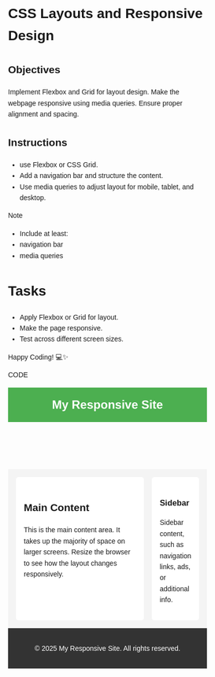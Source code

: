# CSS Layouts and Responsive Design

## Objectives

Implement Flexbox and Grid for layout design.
Make the webpage responsive using media queries.
Ensure proper alignment and spacing.

## Instructions

- use Flexbox or CSS Grid.
- Add a navigation bar and structure the content.
- Use media queries to adjust layout for mobile, tablet, and desktop.

>[!NOTE]
>  - Include at least:
>  - navigation bar
>  - media queries

# Tasks

- Apply Flexbox or Grid for layout.
- Make the page responsive.
- Test across different screen sizes.

Happy Coding! 💻✨





CODE
<!DOCTYPE html>
<html lang="en">
<head>
  <meta charset="UTF-8" />
  <meta name="viewport" content="width=device-width, initial-scale=1" />
  <title>Responsive Webpage with Flexbox & Grid</title>
  <style>
    /* Reset and base styles */
    * {
      box-sizing: border-box;
    }
    body {
      margin: 0;
      font-family: Arial, sans-serif;
      line-height: 1.6;
    }

    /* Container */
    .container {
      display: flex;
      flex-direction: column;
      min-height: 100vh;
    }

    /* Header */
    header {
      background: #4CAF50;
      color: white;
      padding: 1rem;
      text-align: center;
      font-size: 1.5rem;
      font-weight: bold;
    }

    /* Main content area using Grid */
    main {
      display: grid;
      grid-template-columns: 3fr 1fr;
      gap: 1rem;
      padding: 1rem;
      flex-grow: 1;
      background: #f4f4f4;
    }

    /* Article */
    article {
      background: white;
      padding: 1rem;
      border-radius: 5px;
    }

    /* Sidebar */
    aside {
      background: white;
      padding: 1rem;
      border-radius: 5px;
    }

    /* Footer using Flexbox */
    footer {
      background: #333;
      color: white;
      padding: 1rem;
      text-align: center;
      display: flex;
      justify-content: center;
      align-items: center;
    }

    /* Responsive adjustments */
    @media (max-width: 768px) {
      main {
        grid-template-columns: 1fr;
      }
      footer {
        flex-direction: column;
      }
    }
  </style>
</head>
<body>
  <div class="container">
    <header>My Responsive Site</header>
    <main>
      <article>
        <h2>Main Content</h2>
        <p>
          This is the main content area. It takes up the majority of space on larger screens.
          Resize the browser to see how the layout changes responsively.
        </p>
      </article>
      <aside>
        <h3>Sidebar</h3>
        <p>
          Sidebar content, such as navigation links, ads, or additional info.
        </p>
      </aside>
    </main>
    <footer>
      <p>&copy; 2025 My Responsive Site. All rights reserved.</p>
    </footer>
  </div>
</body>
</html>

